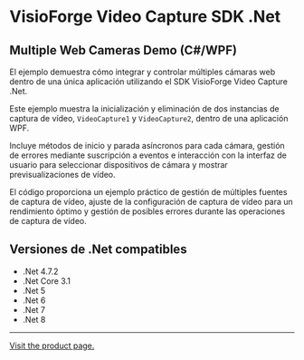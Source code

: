 ﻿# VisioForge Video Capture SDK .Net

## Multiple Web Cameras Demo (C#/WPF)

El ejemplo demuestra cómo integrar y controlar múltiples cámaras web dentro de una única aplicación utilizando el SDK VisioForge Video Capture .Net.

Este ejemplo muestra la inicialización y eliminación de dos instancias de captura de vídeo, `VideoCapture1` y `VideoCapture2`, dentro de una aplicación WPF.

Incluye métodos de inicio y parada asíncronos para cada cámara, gestión de errores mediante suscripción a eventos e interacción con la interfaz de usuario para seleccionar dispositivos de cámara y mostrar previsualizaciones de vídeo.

El código proporciona un ejemplo práctico de gestión de múltiples fuentes de captura de vídeo, ajuste de la configuración de captura de vídeo para un rendimiento óptimo y gestión de posibles errores durante las operaciones de captura de vídeo.

## Versiones de .Net compatibles

* .Net 4.7.2
* .Net Core 3.1
* .Net 5
* .Net 6
* .Net 7
* .Net 8

---

[Visit the product page.](https://www.visioforge.com/video-capture-sdk-net)
